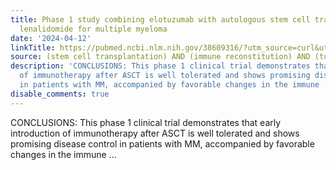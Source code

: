 ```yaml
---
title: Phase 1 study combining elotuzumab with autologous stem cell transplant and
  lenalidomide for multiple myeloma
date: '2024-04-12'
linkTitle: https://pubmed.ncbi.nlm.nih.gov/38609316/?utm_source=curl&utm_medium=rss&utm_campaign=pubmed-2&utm_content=12guA9dSu1tIGuMz6q_NmVi5YCwW3jEzF9ajGRxJKG5GGImktL&fc=20220328030059&ff=20240413180315&v=2.18.0.post9+e462414
source: (stem cell transplantation) AND (immune reconstitution) AND (tumor microenvironment)
description: 'CONCLUSIONS: This phase 1 clinical trial demonstrates that early introduction
  of immunotherapy after ASCT is well tolerated and shows promising disease control
  in patients with MM, accompanied by favorable changes in the immune ...'
disable_comments: true
---
```

CONCLUSIONS: This phase 1 clinical trial demonstrates that early introduction of immunotherapy after ASCT is well tolerated and shows promising disease control in patients with MM, accompanied by favorable changes in the immune ...